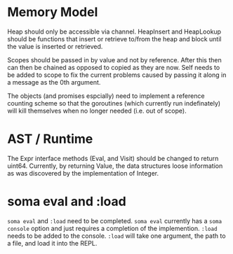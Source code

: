 Memory Model
============

Heap should only be accessible via channel.  HeapInsert and HeapLookup should be functions that insert or retrieve to/from the heap and block until the value is inserted or retrieved.

Scopes should be passed in by value and not by reference. After this then can then be chained as opposed to copied as they are now. Self needs to be added to scope to fix the current problems caused by passing it along in a message as the 0th argument.

The objects (and promises espcially) need to implement a reference counting scheme so that the goroutines (which currently run indefinately) will kill themselves when no longer needed (i.e. out of scope).

AST / Runtime
=============

The Expr interface methods (Eval, and Visit) should be changed to return uint64.  Currently, by returning Value, the data structures loose information as was discovered by the implementation of Integer.


soma eval and :load
===================
```soma eval``` and ```:load``` need to be completed.  ```soma eval``` currently has a ```soma console``` option and just requires a completion of the implemention.  ```:load``` needs to be added to the console. ```:load``` will take one argument, the path to a file, and load it into the REPL.
